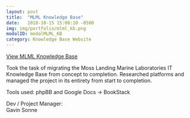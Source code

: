 ```yaml
---
layout: post
title:  "MLML Knowledge Base"
date:   2018-10-15 15:08:10 -0500
img: img/portfolio/mlml_kb.png
modalID: modalMLML_KB
category: Knowledge Base Website
---
```

[View MLML Knowledge Base](//kb.mlml.sjsu.edu/)

Took the task of migrating the Moss Landing Marine Laboratories IT Knowledge Base from concept to completion. Researched platforms and managed the project in its entirety from start to completion.

Tools used: phpBB and Google Docs -> BookStack

Dev / Project Manager:  
Gavin Sonne    

